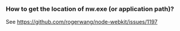 ### How to get the location of nw.exe (or application path)?

See https://github.com/rogerwang/node-webkit/issues/1197